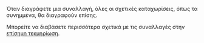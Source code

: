 Όταν διαγράφετε μια συναλλαγή, όλες οι σχετικές καταχωρίσεις, όπως τα συνημμένα, θα διαγραφούν επίσης.

Μπορείτε να διαβάσετε περισσότερα σχετικά με τις συναλλαγές στην [επίσημη τεκμηρίωση](https://docs.firefly-iii.org/concepts/transactions).